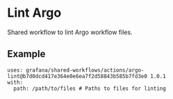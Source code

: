 # Lint Argo

Shared workflow to lint Argo workflow files.

## Example

<!-- x-release-please-start-sha -->

```
uses: grafana/shared-workflows/actions/argo-lint@b7d0dcd417e364e0e6ea7f2d58843b585b7fd3e0 1.0.1
with:
  path: /path/to/files # Paths to files for linting

```

<!-- x-release-please-end-sha -->
